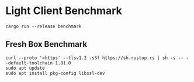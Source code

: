 # Light Client Benchmark
```
cargo run --release benchmark
```


## Fresh Box Benchmark
```
curl --proto '=https' --tlsv1.2 -sSf https://sh.rustup.rs | sh -s -- --default-toolchain 1.81.0
sudo apt update
sudo apt install pkg-config libssl-dev
```